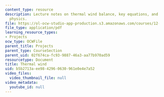 ```yaml
---
content_type: resource
description: Lecture notes on thermal wind balance, key equations, and the underlying
  physics.
file: https://ol-ocw-studio-app-production.s3.amazonaws.com/courses/12-307-weather-and-climate-laboratory-spring-2009/b5b2713aee9842960630961e0e4e7a52_thermal_wind.pdf
file_type: application/pdf
learning_resource_types:
- Projects
ocw_type: OCWFile
parent_title: Projects
parent_type: CourseSection
parent_uid: 02f674ca-fc93-9887-46a3-aa77b970ad59
resourcetype: Document
title: Thermal wind
uid: b5b2713a-ee98-4296-0630-961e0e4e7a52
video_files:
  video_thumbnail_file: null
video_metadata:
  youtube_id: null
---
```

